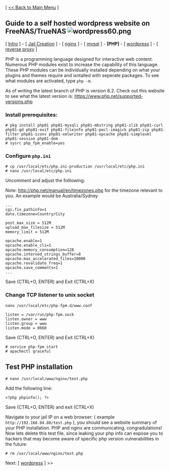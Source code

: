 [ [<< Back to Main Menu](https://github.com/seth586/guides/blob/master/README.md) ]

## Guide to a self hosted wordpress website on FreeNAS/TrueNAS ![wordpress60.png](images/wordpress60.png)
[ [Intro](README.md) ] - [ [Jail Creation](1_jail_creation.md) ] - [ [nginx](2_nginx.md) ] - [ [mysql](3_mysql.md) ] - **[PHP]** - [ [wordpress](5_wordpress.md) ] - [ [reverse proxy](6_reverse_proxy.md) ]

PHP is a programming language designed for interactive web content. Numerous PHP modules exist to increase the capability of this language. These PHP modules can be individually installed depending on what your plugins and themes require and isntalled with seperate packages. To see what modules are activated, type `php -m`.

As of writing the latest branch of PHP is version 8.2. Check out this website to see what the latest version is: https://www.php.net/supported-versions.php 

### Install prerequisites:
```
# pkg install php81 php81-mysqli php81-mbstring php81-zlib php81-curl php81-gd php81-exif php81-fileinfo php81-pecl-imagick php81-zip php81-filter php81-iconv php81-xmlwriter php81-opcache php81-simplexml php81-session php81-dom
# sysrc php_fpm_enable=yes

```

### Configure `php.ini`
```
# cp /usr/local/etc/php.ini-production /usr/local/etc/php.ini
# nano /usr/local/etc/php.ini
```

Uncomment and adjust the folllowing:

Note: http://php.net/manual/en/timezones.php for the timezone relevant to you. An example would be Australia/Sydney
```
...
cgi.fix_pathinfo=1
date.timezone=Country/City

post_max_size = 512M
upload_max_filesize = 512M
memory_limit = 512M

opcache.enable=1
opcache.enable_cli=1
opcache.memory_consumption=128
opcache.interned_strings_buffer=8
opcache.max_accelerated_files=10000
opcache.revalidate_freq=1
opcache.save_comments=1
...
```
Save (CTRL+O, ENTER) and Exit (CTRL+X)

### Change TCP listener to unix socket
`nano /usr/local/etc/php-fpm.d/www.conf`
```
listen = /var/run/php-fpm.sock
listen.owner = www
listen.group = www
listen.mode = 0660
```
Save (CTRL+O, ENTER) and Exit (CTRL+X)
```
# service php-fpm start
# apachectl graceful
```
## Test PHP installation
```
# nano /usr/local/www/nginx/test.php
```
Add the following line:
```
<?php phpinfo(); ?>
```
Save (CTRL+O, ENTER) and exit (CTRL+X)

Navigate to your jail IP on a web browser: ( example `http://192.168.84.80/test.php` ), you should see a website summary of your PHP installation. PHP and nginx are communicating, congradulations! Now lets delete this test file, since leaking your php info can expose you to hackers that may become aware of specific php version vulnerabilities in the future:
 ```
 # rm /usr/local/www/nginx/test.php
 ```
 
 Next: [ [wordpress](5_wordpress.md) ] >>
